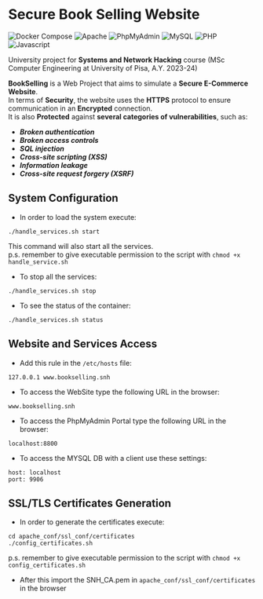 # Secure Book Selling Website
![Docker Compose](https://img.shields.io/badge/Docker%20Compose-%232496ED.svg?style=flat-square&logo=docker&logoColor=white)
![Apache](https://img.shields.io/badge/Apache-%23D22128.svg?style=flat-square&logo=apache&logoColor=white)
![PhpMyAdmin](https://img.shields.io/badge/PhpMyAdmin-%236C78AF.svg?style=flat-square&logo=phpmyadmin&logoColor=white)
![MySQL](https://img.shields.io/badge/MySQL-4479A1?logo=mysql&style=flat-square&logoColor=white)
![PHP](https://img.shields.io/badge/PHP-%23777BB4.svg?style=flat-square&logo=php&logoColor=white)
![Javascript](https://img.shields.io/badge/Javascript-%23F7DF1E.svg?style=flat-square&logo=javascript&logoColor=black)

University project for **Systems and Network Hacking** course (MSc Computer Engineering at University of Pisa, A.Y. 2023-24)   

**BookSelling** is a Web Project that aims to simulate a **Secure E-Commerce Website**.  
In terms of **Security**, the website uses the **HTTPS** protocol to ensure communication in an **Encrypted** connection.  
It is also **Protected** against **several categories of vulnerabilities**, such as:
- ***Broken authentication***
- ***Broken access controls***
- ***SQL injection***
- ***Cross-site scripting (XSS)***
- ***Information leakage***
- ***Cross-site request forgery (XSRF)***


## System Configuration

* In order to load the system execute:

```
./handle_services.sh start
```

This command will also start all the services.  
p.s. remember to give executable permission to the script with ```chmod +x handle_service.sh```

* To stop all the services:

```
./handle_services.sh stop
```

* To see the status of the container:

```
./handle_services.sh status
```

## Website and Services Access

* Add this rule in the ```/etc/hosts``` file:

```
127.0.0.1 www.bookselling.snh
```

* To access the WebSite type the following URL in the browser:

```
www.bookselling.snh
```

* To access the PhpMyAdmin Portal type the following URL in the browser:

```
localhost:8800
```

* To access the MYSQL DB with a client use these settings:
```
host: localhost
port: 9906
```
## SSL/TLS Certificates Generation

* In order to generate the certificates execute:

```
cd apache_conf/ssl_conf/certificates
./config_certificates.sh
```
p.s. remember to give executable permission to the script with ```chmod +x config_certificates.sh```

* After this import the SNH_CA.pem in ```apache_conf/ssl_conf/certificates``` in the browser
